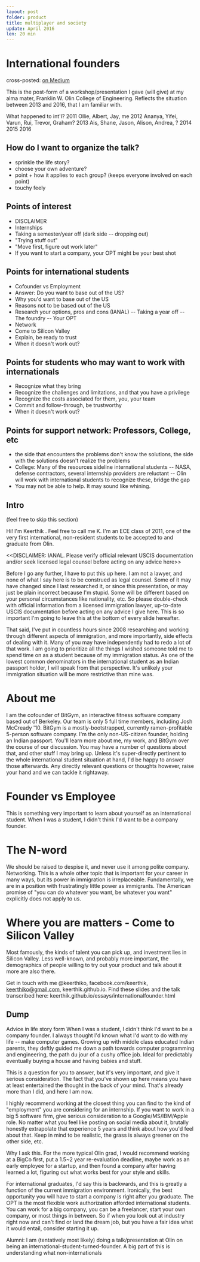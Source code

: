```yaml
---
layout: post
folder: product
title: multiplayer and society
update: April 2016
len: 20 min
---
```


# International founders

<div class="essay-subtext">cross-posted: <a href="https://medium.com/@keerthiko">on Medium</a></div>

This is the post-form of a workshop/presentation I gave (will give) at my alma mater, Franklin W. Olin College of Engineering. Reflects the situation between 2013 and 2016, that I am familiar with.

What happened to int'l?
2011 Ollie, Albert, Jay, me
2012 Ananya, Yifei, Varun, Rui, Trevor, Graham?
2013 Ais, Shane, Jason, Alison, Andrea, ?
2014 
2015 
2016 

## How do I want to organize the talk?
- sprinkle the life story?
- choose your own adventure?
- point + how it applies to each group? (keeps everyone involved on each point)
- touchy feely

## Points of interest
- DISCLAIMER
- Internships
- Taking a semester/year off (dark side -- dropping out)
- "Trying stuff out"
- "Move first, figure out work later"
- If you want to start a company, your OPT might be your best shot

## Points for international students
- Cofounder vs Employment
- Answer: Do you want to base out of the US?
- Why you'd want to base out of the US
- Reasons not to be based out of the US
- Research your options, pros and cons (IANAL)
-- Taking a year off
-- The foundry
-- Your OPT
- Network
- Come to Silicon Valley
- Explain, be ready to trust
- When it doesn't work out?

## Points for students who may want to work with internationals
- Recognize what they bring
- Recognize the challenges and limitations, and that you have a privilege
- Recognize the costs associated for them, you, your team
- Commit and follow-through, be trustworthy
- When it doesn't work out?

## Points for support network: Professors, College, etc
- the side that encounters the problems don't know the solutions, the side with the solutions doesn't realize the problems
- College: Many of the resources sideline international students
-- NASA, defense contractors, several internship providers are reluctant
-- Olin will work with international students to recognize these, bridge the gap
- You may not be able to help. It may sound like whining. 

## Intro
(feel free to skip this section)

Hi! I'm Keerthik <Omanakuttan>. Feel free to call me K. I'm an ECE class of 2011, one of the very first international, non-resident students to be accepted to and graduate from Olin.

<<DISCLAIMER: IANAL. Please verify official relevant USCIS documentation and/or seek licensed legal counsel before acting on any advice here>>

Before I go any further, I have to put this up here. I am not a lawyer, and none of what I say here is to be construed as legal counsel. Some of it may have changed since I last researched it, or since this presentation, or may just be plain incorrect because I'm stupid. Some will be different based on your personal circumstances like nationality, etc. So please double-check with official information from a licensed immigration lawyer, up-to-date USCIS documentation before acting on any advice I give here. This is so important I'm going to leave this at the bottom of every slide hereafter.

That said, I've put in countless hours since 2008 researching and working through different aspects of immigration, and more importantly, side effects of dealing with it. Many of you may have independently had to redo a lot of that work. I am going to prioritize all the things I wished someone told me to spend time on as a student because of my immigration status. As one of the lowest common denominators in the international student as an Indian passport holder, I will speak from that perspective. It's unlikely your immigration situation will be more restrictive than mine was.

# About me
I am the cofounder of BitGym, an interactive fitness software company based out of Berkeley. Our team is only 5 full time members, including Josh McCready '10. BitGym is a mostly-bootstrapped, currently ramen-profitable 5-person software company. I'm the only non-US-citizen founder, holding an Indian passport. You'll learn more about me, my work, and BitGym over the course of our discussion. You may have a number of questions about that, and other stuff I may bring up. Unless it's super-directly pertinent to the whole international student situation at hand, I'd be happy to answer those afterwards. Any directly relevant questions or thoughts however, raise your hand and we can tackle it rightaway.

# Founder vs Employee
This is something very important to learn about yourself as an international student. When I was a student, I didn't think I'd want to be a company founder.

# The N-word 
We should be raised to despise it, and never use it among polite company. Networking. This is a whole other topic that is important for your career in many ways, but its power in immigration is irreplaceable. Fundamentally, we are in a position with frustratingly little power as immigrants. The American promise of "you can do whatever you want, be whatever you want" explicitly does not apply to us.

# Where you are matters - Come to Silicon Valley
Most famously, the kinds of talent you can pick up, and investment lies in Silicon Valley. Less well-known, and probably more important, the demographics of people willing to try out your product and talk about it more are also there.


Get in touch with me @keerthiko, facebook.com/keerthik, keerthiko@gmail.com, keerthik.github.io. 
Find these slides and the talk transcribed here: keerthik.github.io/essays/internationalfounder.html


## Dump
Advice in life story form
When I was a student, I didn't think I'd want to be a company founder. I always thought I'd known what I'd want to do with my life -- make computer games. Growing up with middle class educated Indian parents, they deftly guided me down a path towards computer programming and engineering, the path du jour of a cushy office job. Ideal for predictably eventually buying a house and having babies and stuff.

This is a question for you to answer, but it's very important, and give it serious consideration. The fact that you've shown up here means you have at least entertained the thought in the back of your mind. That's already more than I did, and here I am now.

I highly recommend working at the closest thing you can find to the kind of "employment" you are considering for an internship. If you want to work in a big 5 software firm, give serious consideration to a Google/MS/IBM/Apple role. No matter what you feel like posting on social media about it, brutally honestly extrapolate that experience 5 years and think about how you'd feel about that. Keep in mind to be realistic, the grass is always greener on the other side, etc.

Why I ask this. For the more typical Olin grad, I would recommend working at a BigCo first, put a 1.5~2 year re-evaluation deadline, maybe work as an early employee for a startup, and then found a company after having learned a lot, figuring out what works best for your style and skills.

For international graduates, I'd say this is backwards, and this is greatly a function of the current immigration environment. Ironically, the best opportunity you will have to start a company is right after you graduate. The OPT is the most flexible work authorization afforded international students. You can work for a big company, you can be a freelancer, start your own company, or most things in between. So if when you look out at industry right now and can't find or land the dream job, but you have a fair idea what it would entail, consider starting it up.



Alumni:
I am (tentatively most likely) doing a talk/presentation at Olin on being an international-student-turned-founder. A big part of this is understanding what non-internationals 